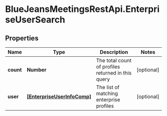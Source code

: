 # BlueJeansMeetingsRestApi.EnterpriseUserSearch

## Properties
Name | Type | Description | Notes
------------ | ------------- | ------------- | -------------
**count** | **Number** | The total count of profiles returned in this query | [optional] 
**user** | [**[EnterpriseUserInfoComp]**](EnterpriseUserInfoComp.md) | The list of matching enterprise profiles | [optional] 


